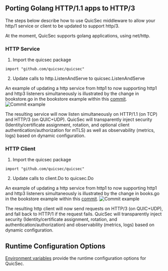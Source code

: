 
## Porting Golang HTTP/1.1 apps to HTTP/3

The steps below describe how to use QuicSec middleware to allow your http/1 service or client to be updated to support http/3.

At the moment, QuicSec supports golang applications, using net/http.

### HTTP Service

1. Import the quicsec package

```
import "github.com/quicsec/quicsec"
```

2. Update calls to http.ListenAndServe to quicsec.ListenAndServe

An example of updating a http service from http1 to now supporting http1 and http3 listeners simultaneously is illustrated by the change in bookstore.go in the bookstore example within
this [commit](https://github.com/quicsec/quicsec/pull/2/commits/b137f24c912cf06f737030f183a13785fe87e4f7).
![Commit example](/images/desktop/quicsec-listen-and-serve.png)

The resulting service will now listen simultaneously on HTTP/1.1 (on TCP) and HTTP/3 (on QUIC+UDP). 
QuicSec will transparently inject security (Identity/certificate assignment, rotation, and optional client authentication/authorization for mTLS) as well as observability (metrics, logs) based on dynamic configuration.


### HTTP Client

1. Import the quicsec package

```
import "github.com/quicsec/quicsec"
```

2. Update calls to client.Do to quicsec.Do

An example of updating a http service from http1 to now supporting http1 and http3 listeners simultaneously is illustrated by the change in books.go in the bookstore example within
this [commit](https://github.com/quicsec/quicsec/pull/2/commits/b137f24c912cf06f737030f183a13785fe87e4f7).
![Commit example](/images/desktop/quicsec-client-do.png)

The resulting http client will now send requests on HTTP/3 (on QUIC+UDP), and fall back to HTTP/1 if the request fails.
QuicSec will transparently inject security (Identity/certificate assignment, rotation, and authentication/authorization) and observability (metrics, logs) based on dynamic configuration.


## Runtime Configuration Options

[Environment variables](QuicSec-ConfigurationManager-EnvVars.md) provide the runtime configuration options for QuicSec.


